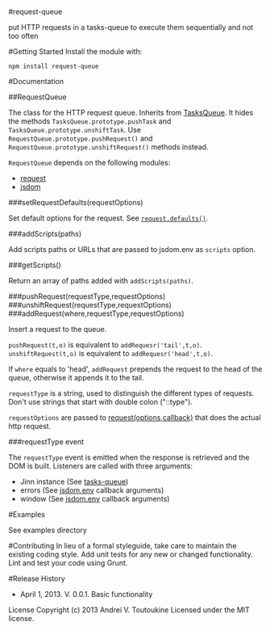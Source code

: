 #request-queue

put HTTP requests in a tasks-queue to execute them sequentially and not too often

#Getting Started
Install the module with:

    npm install request-queue


#Documentation

##RequestQueue

The class for the HTTP request queue. Inherits from [TasksQueue](https://github.com/tutukin/tasks-queue).
It hides the methods
`TasksQueue.prototype.pushTask` and `TasksQueue.prototype.unshiftTask`. Use
`RequestQueue.prototype.pushRequest()` and `RequestQueue.prototype.unshiftRequest()`
methods instead.

`RequestQueue` depends on the following modules:

* [request](https://npmjs.org/package/request)
* [jsdom](https://npmjs.org/package/jsdom)

###setRequestDefaults(requestOptions)

Set default options for the request.
See [`request.defaults()`](https://npmjs.org/package/request).

###addScripts(paths)

Add scripts paths or URLs that are passed to jsdom.env as
`scripts` option.

###getScripts()

Return an array of paths added with `addScripts(paths)`.

###pushRequest(requestType,requestOptions)
###unshiftRequest(requestType,requestOptions)
###addRequest(where,requestType,requestOptions)

Insert a request to the queue.

`pushRequest(t,o)` is equivalent to `addRequesr('tail',t,o)`.
`unshiftRequest(t,o)` is equivalent to `addRequesr('head',t,o)`.

If `where` equals to 'head', `addRequest` prepends the request
to the head of the queue, otherwise it appends it to the
tail.

`requestType` is a string, used to distinguish the different
types of requests. Don't use strings that start with double colon
("::type").

`requestOptions` are passed to
[request(options,callback)](https://npmjs.org/package/request) that
does the actual http request.

###requestType event

The `requestType` event is emitted when the response is retrieved
and the DOM is built. Listeners are called with three arguments:

* Jinn instance (See [tasks-queue](https://github.com/tutukin/tasks-queue))
* errors (See [jsdom.env](https://npmjs.org/package/jsdom) callback arguments)
* window (See [jsdom.env](https://npmjs.org/package/jsdom) callback arguments)

#Examples

See examples directory

#Contributing
In lieu of a formal styleguide, take care to maintain the existing coding style. Add unit tests for any new or changed functionality. Lint and test your code using Grunt.

#Release History

* April 1, 2013. V. 0.0.1.
Basic functionality


License
Copyright (c) 2013 Andrei V. Toutoukine
Licensed under the MIT license.

